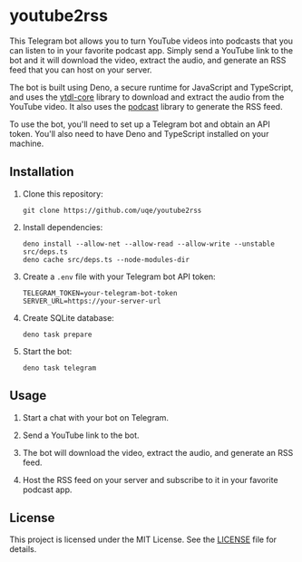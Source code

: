 # youtube2rss

This Telegram bot allows you to turn YouTube videos into podcasts that you can listen to in your favorite podcast app. Simply send a YouTube link to the bot and it will download the video, extract the audio, and generate an RSS feed that you can host on your server.

The bot is built using Deno, a secure runtime for JavaScript and TypeScript, and uses the [ytdl-core](https://www.npmjs.com/package/ytdl-core) library to download and extract the audio from the YouTube video. It also uses the [podcast](https://www.npmjs.com/package/podcast) library to generate the RSS feed.

To use the bot, you'll need to set up a Telegram bot and obtain an API token. You'll also need to have Deno and TypeScript installed on your machine.

## Installation

1. Clone this repository:

   ```
   git clone https://github.com/uqe/youtube2rss
   ```

2. Install dependencies:

   ```
   deno install --allow-net --allow-read --allow-write --unstable src/deps.ts
   deno cache src/deps.ts --node-modules-dir
   ```

3. Create a `.env` file with your Telegram bot API token:

   ```
   TELEGRAM_TOKEN=your-telegram-bot-token
   SERVER_URL=https://your-server-url
   ```

4. Create SQLite database:

   ```
   deno task prepare
   ```

5. Start the bot:

   ```
   deno task telegram
   ```

## Usage

1. Start a chat with your bot on Telegram.

2. Send a YouTube link to the bot.

3. The bot will download the video, extract the audio, and generate an RSS feed.

4. Host the RSS feed on your server and subscribe to it in your favorite podcast app.

## License

This project is licensed under the MIT License. See the [LICENSE](LICENSE) file for details.
